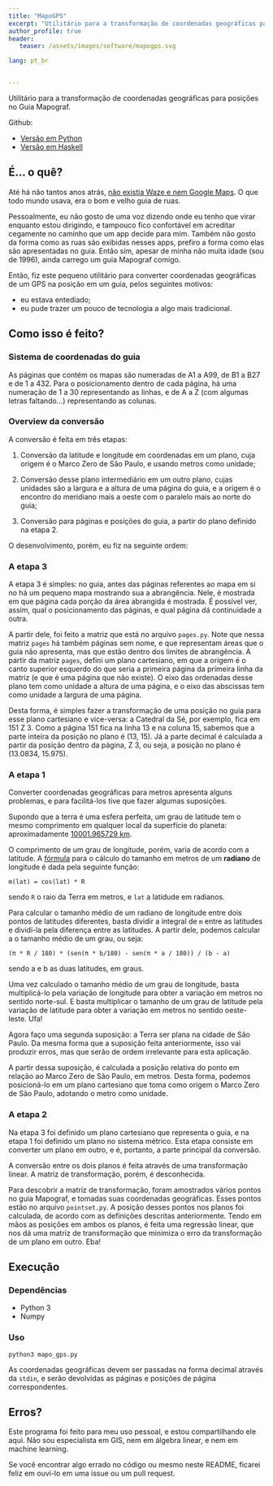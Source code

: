 ```yaml
---
title: "MapoGPS"
excerpt: "Utilitário para a transformação de coordenadas geográficas para posições no Guia Mapograf."
author_profile: true
header:
   teaser: /assets/images/software/mapogps.svg

lang: pt_br


---
```


Utilitário para a transformação de coordenadas geográficas para posições no Guia
Mapograf.

Github: 
- [Versão em Python](https://github.com/lucasoshiro/MapoGPS)
- [Versão em Haskell](https://github.com/lucasoshiro/MapoGPSHaskell)
<script src="https://cdnjs.cloudflare.com/ajax/libs/mathjs/6.2.5/math.min.js"></script>
<script src="/assets/js/mapo.js"></script>

## É... o quê?

Até há não tantos anos atrás, [não existia Waze e nem Google
Maps](https://vejasp.abril.com.br/blog/memoria/a-vida-sem-waze/). O que todo
mundo usava, era o bom e velho guia de ruas.

Pessoalmente, eu não gosto de uma voz dizendo onde eu tenho que virar enquanto
estou dirigindo, e tampouco fico confortável em acreditar cegamente no caminho
que um app decide para mim. Também não gosto da forma como as ruas são exibidas
nesses apps, prefiro a forma como elas são apresentadas no guia. Então sim,
apesar de minha não muita idade (sou de 1996), ainda carrego um guia Mapograf
comigo.

Então, fiz este pequeno utilitário para converter coordenadas geográficas de um
GPS na posição em um guia, pelos seguintes motivos:

- eu estava entediado;
- eu pude trazer um pouco de tecnologia a algo mais tradicional.

<span id="coords"></span>

## Como isso é feito?

### Sistema de coordenadas do guia

As páginas que contém os mapas são numeradas de A1 a A99, de B1 a B27 e de 1
a 432. Para o posicionamento dentro de cada página, há uma numeração de 1 a 30
representando as linhas, e de A a Z (com algumas letras faltando...)
representando as colunas.

### Overview da conversão

A conversão é feita em três etapas:

1. Conversão da latitude e longitude em coordenadas em um plano, cuja origem é o
  Marco Zero de São Paulo, e usando metros como unidade;
  
2. Conversão desse plano intermediário em um outro plano, cujas unidades são a
   largura e a altura de uma página do guia, e a origem é o encontro do
   meridiano mais a oeste com o paralelo mais ao norte do guia;
   
3. Conversão para páginas e posições do guia, a partir do plano definido na etapa
   2.
   
O desenvolvimento, porém, eu fiz na seguinte ordem:

### A etapa 3

A etapa 3 é simples: no guia, antes das páginas referentes ao mapa em si no há
um pequeno mapa mostrando sua a abrangência. Nele, é mostrada em que página cada
porção da área abrangida é mostrada. É possível ver, assim, qual o
posicionamento das páginas, e qual página dá continuidade a outra.

A partir dele, foi feito a matriz que está no arquivo ```pages.py```. Note que
nessa matriz ```pages``` há também páginas sem nome, e que representam áreas que
o guia não apresenta, mas que estão dentro dos limites de abrangência. A partir
da matriz ```pages```, defini um plano cartesiano, em que a origem é o canto
superior esquerdo do que seria a primeira página da primeira linha da matriz (e
que é uma página que não existe). O eixo das ordenadas desse plano tem como
unidade a altura de uma página, e o eixo das abscissas tem como unidade a
largura de uma página.

Desta forma, é simples fazer a transformação de uma posição no guia para esse
plano cartesiano e vice-versa: a Catedral da Sé, por exemplo, fica em 151 Z 3.
Como a página 151 fica na linha 13 e na coluna 15, sabemos que a parte inteira
da posição no plano é (13, 15). Já a parte decimal é calculada a partir da
posição dentro da página, Z 3, ou seja, a posição no plano é (13.0834, 15.975).

### A etapa 1

Converter coordenadas geográficas para metros apresenta alguns problemas, e para
facilitá-los tive que fazer algumas suposições.

Supondo que a terra é uma esfera perfeita, um grau de latitude tem o mesmo
comprimento em qualquer local da superfície do planeta: aproximadamente
[10001.965729
km](https://en.wikipedia.org/wiki/Latitude#Length_of_a_degree_of_latitude). 

O comprimento de um grau de longitude, porém, varia de acordo com a latitude.  A
[fórmula](https://gis.stackexchange.com/questions/251643/approx-distance-between-any-2-longitudes-at-a-given-latitude#answer-251684)
para o cálculo do tamanho em metros de um **radiano** de longitude é dada pela
seguinte função:

```m(lat) = cos(lat) * R```

sendo ```R``` o raio da Terra em metros, e ```lat``` a latidude em radianos.

Para calcular o tamanho médio de um radiano de longitude entre dois pontos de
latitudes diferentes, basta dividir a integral de ```m``` entre as latitudes e
dividí-la pela diferença entre as latitudes. A partir dele, podemos calcular a
o tamanho médio de um grau, ou seja:

```(π * R / 180) * (sen(π * b/180) - sen(π * a / 180)) / (b - a)```

sendo a e b as duas latitudes, em graus.

Uma vez calculado o tamanho médio de um grau de longitude, basta multiplicá-lo
pela variação de longitude para obter a variação em metros no sentido
norte-sul. E basta multiplicar o tamanho de um grau de latitude pela variação de
latitude para obter a variação em metros no sentido oeste-leste. Ufa!

Agora faço uma segunda suposição: a Terra ser plana na cidade de São Paulo. Da
mesma forma que a suposição feita anteriormente, isso vai produzir erros, mas
que serão de ordem irrelevante para esta aplicação.

A partir dessa suposição, é calculada a posição relativa do ponto em relação ao 
Marco Zero de São Paulo, em metros. Desta forma, podemos posicioná-lo em um
plano cartesiano que toma como origem o Marco Zero de São Paulo, adotando o
metro como unidade.

### A etapa 2

Na etapa 3 foi definido um plano cartesiano que representa o guia, e na etapa 1
foi definido um plano no sistema métrico. Esta etapa consiste em converter um
plano em outro, e é, portanto, a parte principal da conversão.

A conversão entre os dois planos é feita através de uma transformação linear. A
matriz de transformação, porém, é desconhecida.

Para descobrir a matriz de transformação, foram amostrados vários pontos no guia
Mapograf, e tomadas suas coordenadas geográficas. Esses pontos estão no arquivo
```pointset.py```.  A posição desses pontos nos planos foi calculada, de acordo
com as definições descritas anteriormente. Tendo em mãos as posições em ambos os
planos, é feita uma regressão linear, que nos dá uma matriz de transformação que
minimiza o erro da transformação de um plano em outro. Eba!

## Execução

### Dependências

- Python 3
- Numpy

### Uso

```python3 mapo_gps.py```

As coordenadas geográficas devem ser passadas na forma decimal através da
```stdin```, e serão devolvidas as páginas e posições de página correspondentes.

## Erros?

Este programa foi feito para meu uso pessoal, e estou compartilhando ele
aqui. Não sou especialista em GIS, nem em álgebra linear, e nem em machine
learning.

Se você encontrar algo errado no código ou mesmo neste README, ficarei feliz em
ouví-lo em uma issue ou um pull request.

